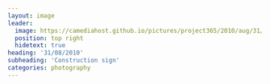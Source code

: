 ```yaml
---
layout: image
leader:
  image: https://camediahost.github.io/pictures/project365/2010/aug/31/310810.jpg
  position: top right
  hidetext: true
heading: '31/08/2010'
subheading: 'Construction sign'
categories: photography
---
```

